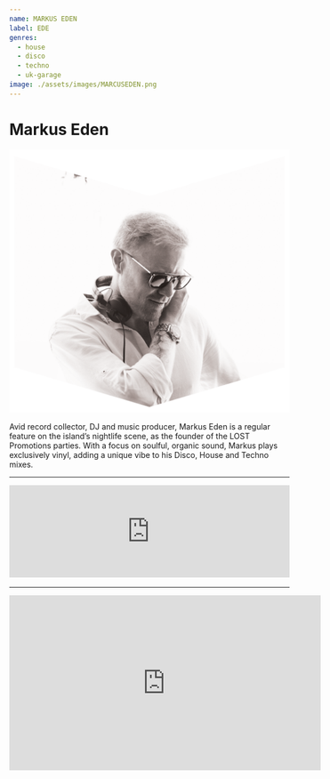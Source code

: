 ```yaml
---
name: MARKUS EDEN
label: EDE
genres:
  - house
  - disco
  - techno
  - uk-garage
image: ./assets/images/MARCUSEDEN.png
---
```


# Markus Eden

![](./assets/images/MARCUSEDEN.png)

Avid record collector, DJ and music producer, Markus Eden is a regular feature on the island’s nightlife scene, as the founder of the LOST Promotions parties. With a focus on soulful, organic sound, Markus plays exclusively vinyl, adding a unique vibe to his Disco, House and Techno mixes. 

---

<iframe width="100%" height="166" scrolling="no" frameborder="no" allow="autoplay" src="https://w.soundcloud.com/player/?url=https%3A//api.soundcloud.com/tracks/772638730&color=%231b1a65&auto_play=false&hide_related=true&show_comments=false&show_user=true&show_reposts=false&show_teaser=false"></iframe>

---

<iframe width="560" height="315" src="https://www.youtube.com/embed/jzTdL952-xA" frameborder="0" allow="accelerometer; autoplay; encrypted-media; gyroscope; picture-in-picture" allowfullscreen></iframe>
